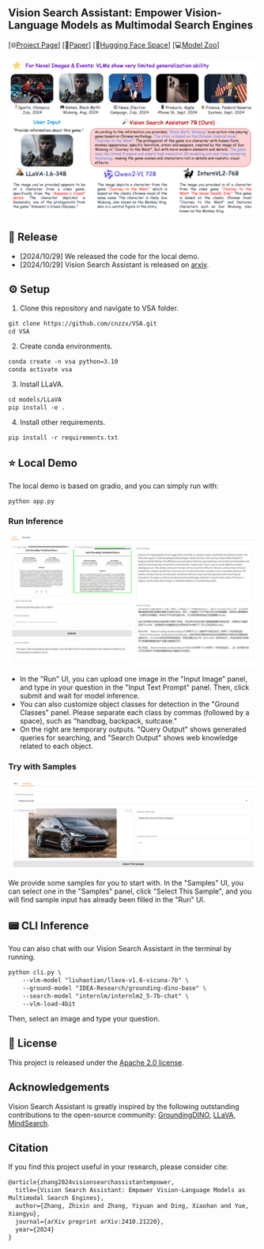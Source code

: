 ## Vision Search Assistant: Empower Vision-Language Models as Multimodal Search Engines

[🌐[Project Page](https://cnzzx.github.io/VSA/)]
[📄[Paper](https://arxiv.org/abs/2312.03341)]
[🤗[Hugging Face Space](https://huggingface.co/spaces/Yiyuan/VSA)]
[💻[Model Zoo](./docs/model_zoo.md)]

<img src="assets/teaser.png">

## 💫 Release

- [2024/10/29] We released the code for the local demo.
- [2024/10/29] Vision Search Assistant is released on [arxiv](https://arxiv.org/abs/2410.21220). 

## ⚙️ Setup

1. Clone this repository and navigate to VSA folder.
```
git clone https://github.com/cnzzx/VSA.git
cd VSA
```

2. Create conda environments.
```
conda create -n vsa python=3.10
conda activate vsa
```

3. Install LLaVA.
```
cd models/LLaVA
pip install -e .
```

4. Install other requirements.
```
pip install -r requirements.txt
```


## ⭐ Local Demo
The local demo is based on gradio, and you can simply run with:

```
python app.py
```

### Run Inference
<img src="assets/inst_01.png">

- In the "Run" UI, you can upload one image in the "Input Image" panel, and type in your question in the "Input Text Prompt" panel. Then, click submit and wait for model inference. 
- You can also customize object classes for detection in the "Ground Classes" panel. Please separate each class by commas (followed by a space), such as "handbag, backpack, suitcase."
- On the right are temporary outputs. "Query Output" shows generated queries for searching, and "Search Output" shows web knowledge related to each object.

### Try with Samples
<img src="assets/inst_02.png">

We provide some samples for you to start with. In the "Samples" UI, you can select one in the "Samples" panel, click "Select This Sample", and you will find sample input has already been filled in the "Run" UI.

## 📟 CLI Inference
You can also chat with our Vision Search Assistant in the terminal by running.

```
python cli.py \
    --vlm-model "liuhaotian/llava-v1.6-vicuna-7b" \
    --ground-model "IDEA-Research/grounding-dino-base" \
    --search-model "internlm/internlm2_5-7b-chat" \
    --vlm-load-4bit
```

Then, select an image and type your question.

## 📝 License

This project is released under the [Apache 2.0 license](LICENSE).

## Acknowledgements
Vision Search Assistant is greatly inspired by the following outstanding contributions to the open-source community: [GroundingDINO](https://github.com/IDEA-Research/GroundingDINO), [LLaVA](https://github.com/haotian-liu/LLaVA), [MindSearch](https://github.com/InternLM/MindSearch).

## Citation

If you find this project useful in your research, please consider cite:

```
@article{zhang2024visionsearchassistantempower,
  title={Vision Search Assistant: Empower Vision-Language Models as Multimodal Search Engines},
  author={Zhang, Zhixin and Zhang, Yiyuan and Ding, Xiaohan and Yue, Xiangyu},
  journal={arXiv preprint arXiv:2410.21220},
  year={2024}
}
```
